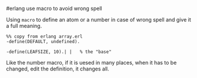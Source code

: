 #erlang use macro to avoid wrong spell

Using `macro` to define an atom or a number in case of wrong spell and give it a full meaning.

```
%% copy from erlang array.erl
-define(DEFAULT, undefined).

-define(LEAFSIZE, 10).| |   % the "base"
```
Like the number macro, if it is uesed in many places, when it has to be changed, edit the definition, it changes all.
